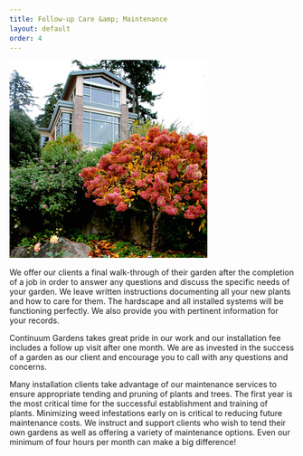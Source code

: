 ```yaml
---
title: Follow-up Care &amp; Maintenance
layout: default
order: 4
---
```


<img src="/images/pic07.jpg" alt="picture 07" />

We offer our clients a final walk-through of their garden after the completion of a job in order to answer any questions and discuss the specific needs of your garden. We leave written instructions documenting all your new plants and how to care for them. The hardscape and all installed systems will be functioning perfectly. We also provide you with pertinent information for your records.

Continuum Gardens takes great pride in our work and our installation fee includes a follow up visit after one month. We are as invested in the success of a garden as our client and encourage you to call with any questions and concerns.

Many installation clients take advantage of our maintenance services to ensure appropriate tending and pruning of plants and trees. The first year is the most critical time for the successful establishment and training of plants. Minimizing weed infestations early on is critical to reducing future maintenance costs. We instruct and support clients who wish to tend their own gardens as well as offering a variety of maintenance options. Even our minimum of four hours per month can make a big difference!

